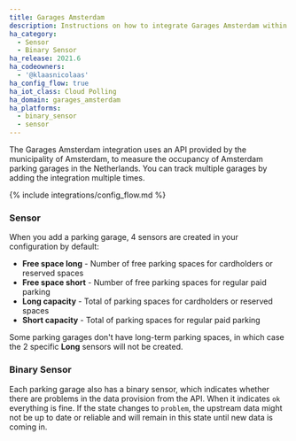 ```yaml
---
title: Garages Amsterdam
description: Instructions on how to integrate Garages Amsterdam within Home Assistant.
ha_category:
  - Sensor
  - Binary Sensor
ha_release: 2021.6
ha_codeowners:
  - '@klaasnicolaas'
ha_config_flow: true
ha_iot_class: Cloud Polling
ha_domain: garages_amsterdam
ha_platforms:
  - binary_sensor
  - sensor
---
```


The Garages Amsterdam integration uses an API provided by the municipality of Amsterdam, to measure the occupancy of Amsterdam parking garages in the Netherlands. You can track multiple garages by adding the integration multiple times.

{% include integrations/config_flow.md %}

### Sensor

When you add a parking garage, 4 sensors are created in your configuration by default:

- **Free space long** - Number of free parking spaces for cardholders or reserved spaces
- **Free space short** - Number of free parking spaces for regular paid parking
- **Long capacity** - Total of parking spaces for cardholders or reserved spaces
- **Short capacity** - Total of parking spaces for regular paid parking

<div class='note warning'>

  Some parking garages don't have long-term parking spaces, in which case the 2 specific **Long** sensors will not be created.

</div>

### Binary Sensor

Each parking garage also has a binary sensor, which indicates whether there are problems in the data provision from the API. When it indicates `ok` everything is fine. If the state changes to `problem`, the upstream data might not be up to date or reliable and will remain in this state until new data is coming in.
